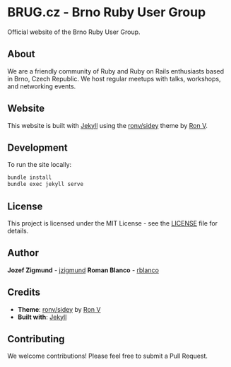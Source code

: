 # BRUG.cz - Brno Ruby User Group

Official website of the Brno Ruby User Group.

## About

We are a friendly community of Ruby and Ruby on Rails enthusiasts based in Brno, Czech Republic. We host regular meetups with talks, workshops, and networking events.

## Website

This website is built with [Jekyll](https://jekyllrb.com/) using the [ronv/sidey](https://github.com/ronv/sidey) theme by [Ron V](https://github.com/ronv).

## Development

To run the site locally:

```bash
bundle install
bundle exec jekyll serve
```

## License

This project is licensed under the MIT License - see the [LICENSE](LICENSE) file for details.

## Author

**Jozef Zigmund** - [jzigmund](https://github.com/jzigmund)
**Roman Blanco** - [rblanco](https://github.com/romanblanco)

## Credits

- **Theme**: [ronv/sidey](https://github.com/ronv/sidey) by [Ron V](https://github.com/ronv)
- **Built with**: [Jekyll](https://jekyllrb.com/)

## Contributing

We welcome contributions! Please feel free to submit a Pull Request.

